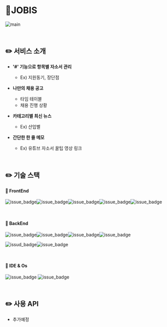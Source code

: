 # :pencil: ​JOBIS

![main](https://user-images.githubusercontent.com/19389288/89607505-ace74180-d8ad-11ea-939f-8c7b9cc0b465.PNG)

<br>

## :pencil2: 서비스 소개

*  **'#' 기능으로 항목별 자소서 관리**
   * Ex) 지원동기, 장단점
*  **나만의 채용 공고**
   * 타임 테이블
   * 채용 진행 상황

*  **카테고리별 최신 뉴스**
   * Ex) 산업별
*  **간단한 한 줄 메모**
   * Ex) 유튜브 자소서 꿀팁 영상 링크

<br>

## :pencil2: 기술 스택

#### :cherry_blossom: FrontEnd

![issue_badge](https://img.shields.io/badge/html-v5.0-yellow)![issue_badge](https://img.shields.io/badge/css-v3.0-orange)![issue_badge](https://img.shields.io/badge/javascript-v1.5-red)![issue_badge](https://img.shields.io/badge/%40vue%2Fcli-v4.4.6-brightgreen)![issue_badge](https://img.shields.io/badge/bootstap--vue-v2.16.0-blue)

<br>

#### :cherry_blossom: BackEnd

![issue_badge](https://img.shields.io/badge/spring_boot-v2.2.2-brightgreen)![issue_badge](https://img.shields.io/badge/swagger--ui-v2.6.1-green)![issue_badge](https://img.shields.io/badge/mariaDB-v10.5-green)![issue_badge](https://img.shields.io/badge/openJDK-v11.0.2-yellow)

![issud_badge](https://img.shields.io/badge/lombok-v1.0.1-orange)![issue_badge](https://img.shields.io/badge/spring--boot--starter--data--jpa-v2.3.0-blue)

<br>

#### :cherry_blossom: IDE & Os

![issue_badge](https://img.shields.io/badge/vs_code-v1.48-blue) ![issue_badge](https://img.shields.io/badge/window-10-lightgrey)

<br>

## :pencil2: 사용 API

* 추가예정

<br>




